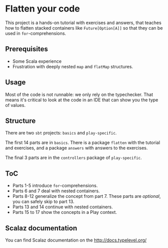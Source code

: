 Flatten your code
===

This project is a hands-on tutorial with exercises and answers, that teaches how to flatten stacked containers like `Future[Option[A]]` so that they can be used in `for`-comprehensions.

Prerequisites
---
* Some Scala experience
* Frustration with deeply nested `map` and `flatMap` structures.

Usage
--- 
Most of the code is not runnable: we only rely on the typechecker. That means it's critical to look at the code in an IDE that can show you the type of values.


Structure
---
There are two `sbt` projects: `basics` and `play-specific`. 

The first 14 parts are in `basics`. There is a package `flatten` with the tutorial and exercises, and a package `answers` with answers to the exercises.

The final 3 parts are in the `controllers` package of `play-specific`.

ToC
---

* Parts 1-5 introduce `for`-comprehensions.
* Parts 6 and 7 deal with nested containers.
* Parts 8-12 generalize the concept from part 7. These parts are *optional*, you can safely skip to part 13.
* Parts 13 and 14 continue with nested containers.
* Parts 15 to 17 show the concepts in a Play context.

Scalaz documentation
---
You can find Scalaz documentation on the http://docs.typelevel.org/